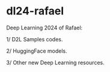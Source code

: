 # dl24-rafael
Deep Learning 2024 of Rafael:

1/ D2L Samples codes.

2/ HuggingFace models.

3/ Other new Deep Learning resources.
